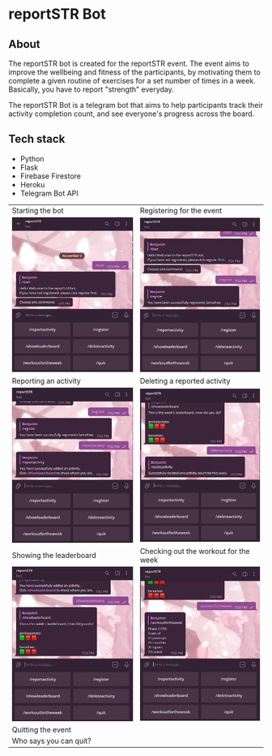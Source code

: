 # reportSTR Bot

## About
The reportSTR bot is created for the reportSTR event. The event aims to improve the wellbeing and fitness of the participants, by motivating them to complete a given routine of exercises for a set number of times in a week. Basically, you have to report "strength" everyday.

The reportSTR Bot is a telegram bot that aims to help participants track their activity completion count, and see everyone's progress across the board. 

## Tech stack
- Python
- Flask
- Firebase Firestore
- Heroku
- Telegram Bot API

<table>
  <tr>
    <td>Starting the bot</td>
    <td>Registering for the event</td>
  </tr>
  <tr>
    <td><img width="100%" alt="image" src="images/start.jpg"></td>
    <td><img width="100%" alt="image" src="images/register.jpg"></td>
  </tr>
  
  <tr>
    <td>Reporting an activity</td>
    <td>Deleting a reported activity</td>
  </tr>
  <tr>
    <td><img width="100%" alt="image" src="images/reportactivity.jpg"></td>
    <td><img width="100%" alt="image" src="images/deleteactivity.jpg"></td>
  </tr>

  <tr>
    <td>Showing the leaderboard</td>
    <td>Checking out the workout for the week</td>
  </tr>
  <tr>
    <td><img width="100%" alt="image" src="images/showleaderboard.jpg"></td>
    <td><img width="100%" alt="image" src="images/workoutfortheweek.jpg"></td>
  </tr>

  <tr>
    <td>Quitting the event</td>
  </tr>
  <tr>
    <td>Who says you can quit?</td>
  </tr>
</table>
